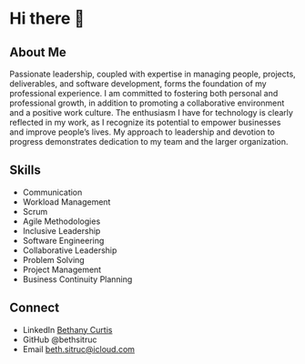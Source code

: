 # Hi there 👋
## About Me
Passionate leadership, coupled with expertise in managing people, projects, deliverables, and software development, forms the foundation of my professional experience. I am committed to fostering both personal and professional growth, in addition to promoting a collaborative environment and a positive work culture. The enthusiasm I have for technology is clearly reflected in my work, as I recognize its potential to empower businesses and improve people’s lives. My approach to leadership and devotion to progress demonstrates dedication to my team and the larger organization.

## Skills
- Communication
- Workload Management
- Scrum
- Agile Methodologies
- Inclusive Leadership
- Software Engineering
- Collaborative Leadership
- Problem Solving
- Project Management
- Business Continuity Planning

## Connect
- LinkedIn [Bethany Curtis](https://www.linkedin.com/in/bethany-curtis-2988895a/)
- GitHub @bethsitruc
- Email beth.sitruc@icloud.com

